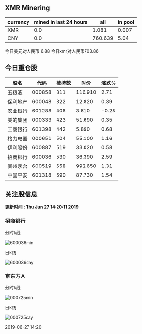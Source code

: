 ## XMR Minering

|currency|mined in last 24 hours|all|in pool|
|---|---|---|---|
|XMR|0.0|1.081|0.007|
|CNY|0.0|760.639|5.04|

今日美元对人民币 6.88	今日xmr对人民币703.86


## 今日重仓股 

|股名|代码|被持数|时价|涨跌%|
|---|---|---|---|---|
|五粮液|000858|311|116.910|2.71|
|保利地产|600048|322|12.820|0.39|
|农业银行|601288|406|3.610|-0.28|
|美的集团|000333|423|51.690|0.35|
|工商银行|601398|442|5.890|0.68|
|格力电器|000651|504|55.100|1.16|
|伊利股份|600887|519|33.020|0.58|
|招商银行|600036|530|36.390|2.59|
|贵州茅台|600519|658|992.650|1.31|
|中国平安|601318|690|87.730|1.54|

## 关注股信息
**更新时间 : Thu Jun 27 14:20:11 2019**
### 招商银行 
分时k线

![600036min](http://image.sinajs.cn/newchart/min/n/sh600036.gif)

日k线

![600036day](http://image.sinajs.cn/newchart/daily/n/sh600036.gif)

### 京东方Ａ 
分时k线

![000725min](http://image.sinajs.cn/newchart/min/n/sz000725.gif)

日k线

![000725day](http://image.sinajs.cn/newchart/daily/n/sz000725.gif)

2019-06-27 14:20